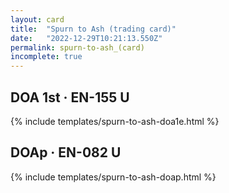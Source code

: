 ```yaml
---
layout: card
title:  "Spurn to Ash (trading card)"
date:   "2022-12-29T10:21:13.550Z"
permalink: spurn-to-ash_(card)
incomplete: true
---
```


## DOA 1st &middot; EN-155 U

{% include templates/spurn-to-ash-doa1e.html %}


## DOAp &middot; EN-082 U

{% include templates/spurn-to-ash-doap.html %}

